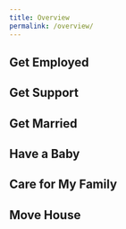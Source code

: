 ```yaml
---
title: Overview
permalink: /overview/
---
```


## Get Employed

## Get Support

## Get Married

## Have a Baby

## Care for My Family

## Move House
